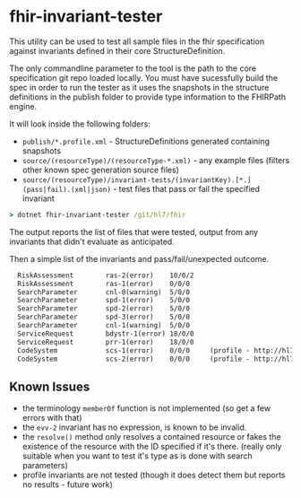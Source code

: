 # fhir-invariant-tester
This utility can be used to test all sample files in the fhir specification against 
invariants defined in their core StructureDefinition.

The only commandline parameter to the tool is the path to the core specification git repo loaded locally.
You must have sucessfully build the spec in order to run the tester as it uses
the snapshots in the structure definitions in the publish folder to provide type
information to the FHIRPath engine.

It will look inside the following folders:
* `publish/*.profile.xml` - StructureDefinitions generated containing snapshots
* `source/(resourceType)/(resourceType-*.xml)` - any example files (filters other known spec generation source files)
* `source/(resourceType)/invariant-tests/(invariantKey).[*.](pass|fail).(xml|json)` - test files that pass or fail the specified invariant

``` cmd
> dotnet fhir-invariant-tester /git/hl7/fhir
```

The output reports the list of files that were tested, output from any invariants that didn't evaluate as anticipated.

Then a simple list of the invariants and pass/fail/unexpected outcome.

``` txt
  RiskAssessment        ras-2(error)    10/0/2
  RiskAssessment        ras-1(error)    0/0/0
  SearchParameter       cnl-0(warning)  5/0/0
  SearchParameter       spd-1(error)    5/0/0
  SearchParameter       spd-2(error)    5/0/0
  SearchParameter       spd-3(error)    5/0/0
  SearchParameter       cnl-1(warning)  5/0/0
  ServiceRequest        bdystr-1(error) 18/0/0
  ServiceRequest        prr-1(error)    18/0/0
  CodeSystem            scs-1(error)    0/0/0     (profile - http://hl7.org/fhir/StructureDefinition/shareablecodesystem)
  CodeSystem            scs-2(error)    0/0/0     (profile - http://hl7.org/fhir/StructureDefinition/shareablecodesystem)
```

## Known Issues
* the terminology `memberOf` function is not implemented (so get a few errors with that)
* the `evv-2` invariant has no expression, is known to be invalid.
* the `resolve()` method only resolves a contained resource or fakes the existence of the resource
with the ID specified if it's there. (really only suitable when you want to test it's type as is done with search parameters)
* profile invariants are not tested (though it does detect them but reports no results - future work)
